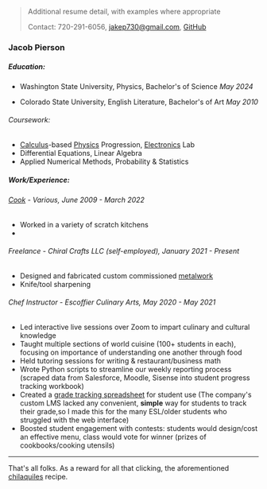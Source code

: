 > Additional resume detail, with examples where appropriate
>
> Contact: 720-291-6056, [jakep730@gmail.com](mailto:jakep730@gmail.com), [GitHub](https://github.com/awhooshingwind)

### Jacob Pierson

##### Education:

* Washington State University, Physics, Bachelor's of Science *May 2024*

* Colorado State University, English Literature, Bachelor's of Art *May 2010*
 
###### Coursework:
* <a href="https://awhooshingwind.github.io/projects/hw3.pdf" target="_blank">Calculus</a>-based
<a href="https://awhooshingwind.github.io/projects/GreatDebateLab.pdf" target="_blank">Physics</a> Progression, <a href="https://awhooshingwind.github.io/projects/Lab4" target="_blank">Electronics</a> Lab
* Differential Equations, Linear Algebra
* Applied Numerical Methods, Probability & Statistics

##### Work/Experience: 

###### <a href="https://awhooshingwind.github.io/projects/JakeResume.pdf" target="_blank">Cook</a> - *Various, June 2009 - March 2022*

* Worked in a variety of scratch kitchens
* 
  
###### Freelance - *Chiral Crafts LLC (self-employed), January 2021 - Present*

* Designed and fabricated custom commissioned <a href="https://awhooshingwind.github.io/metal.html" target="_blank">metalwork</a>
* Knife/tool sharpening

###### Chef Instructor - *Escoffier Culinary Arts, May 2020 - May 2021*

- Led interactive live sessions over Zoom to impart culinary and cultural knowledge
- Taught multiple sections of world cuisine (100+ students in each), focusing on importance of understanding one another through food
- Held tutoring sessions for writing & restaurant/business math
- Wrote Python scripts to streamline our weekly reporting process (scraped data from Salesforce, Moodle, Sisense into student progress tracking workbook)
- Created a <a href="https://docs.google.com/spreadsheets/d/1DTIHyR0CUrAtPCjrw08osnoBhqA_n8aNh5CT9zqhMIU/edit?usp=sharing" target="_blank">grade tracking spreadsheet</a> for student use (The company's custom LMS lacked any convenient, **simple** way for students to track their grade,so I made this for the many ESL/older students who struggled with the web interface)
- Boosted student engagement with contests: students would design/cost an effective menu, class would vote for winner (prizes of cookbooks/cooking utensils)  

--- 

 That's all folks. As a reward for all that clicking, the aforementioned <a href="https://awhooshingwind.github.io/projects/Chilaquiles.pdf" target="_blank">chilaquiles</a> recipe.